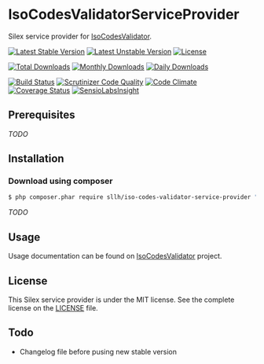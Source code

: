 # IsoCodesValidatorServiceProvider

Silex service provider for [IsoCodesValidator](https://github.com/Soullivaneuh/IsoCodesValidator).

[![Latest Stable Version](https://poser.pugx.org/sllh/iso-codes-validator-service-provider/v/stable)](https://packagist.org/packages/sllh/iso-codes-validator-service-provider)
[![Latest Unstable Version](https://poser.pugx.org/sllh/iso-codes-validator-service-provider/v/unstable)](https://packagist.org/packages/sllh/iso-codes-validator-service-provider)
[![License](https://poser.pugx.org/sllh/iso-codes-validator-service-provider/license)](https://packagist.org/packages/sllh/iso-codes-validator-service-provider)

[![Total Downloads](https://poser.pugx.org/sllh/iso-codes-validator-service-provider/downloads)](https://packagist.org/packages/sllh/iso-codes-validator-service-provider)
[![Monthly Downloads](https://poser.pugx.org/sllh/iso-codes-validator-service-provider/d/monthly)](https://packagist.org/packages/sllh/iso-codes-validator-service-provider)
[![Daily Downloads](https://poser.pugx.org/sllh/iso-codes-validator-service-provider/d/daily)](https://packagist.org/packages/sllh/iso-codes-validator-service-provider)

[![Build Status](https://travis-ci.org/Soullivaneuh/IsoCodesValidatorServiceProvider.svg?branch=master)](https://travis-ci.org/Soullivaneuh/IsoCodesValidatorServiceProvider)
[![Scrutinizer Code Quality](https://scrutinizer-ci.com/g/Soullivaneuh/IsoCodesValidatorServiceProvider/badges/quality-score.png?b=master)](https://scrutinizer-ci.com/g/Soullivaneuh/IsoCodesValidatorServiceProvider/?branch=master)
[![Code Climate](https://codeclimate.com/github/Soullivaneuh/IsoCodesValidatorServiceProvider/badges/gpa.svg)](https://codeclimate.com/github/Soullivaneuh/IsoCodesValidatorServiceProvider)
[![Coverage Status](https://coveralls.io/repos/Soullivaneuh/IsoCodesValidatorServiceProvider/badge.svg?branch=master)](https://coveralls.io/r/Soullivaneuh/IsoCodesValidatorServiceProvider?branch=master)
[![SensioLabsInsight](https://insight.sensiolabs.com/projects/e8cef875-a548-42be-98e4-cebd4db0bb6e/mini.png)](https://insight.sensiolabs.com/projects/e8cef875-a548-42be-98e4-cebd4db0bb6e)

## Prerequisites

*TODO*

## Installation

### Download using composer

``` bash
$ php composer.phar require sllh/iso-codes-validator-service-provider "~1.0"
```

*TODO*

## Usage

Usage documentation can be found on [IsoCodesValidator](https://github.com/Soullivaneuh/IsoCodesValidator) project.

## License

This Silex service provider is under the MIT license. See the complete license on the [LICENSE](https://github.com/Soullivaneuh/IsoCodesValidatorServiceProvider/blob/master/LICENSE) file.

## Todo

 * Changelog file before pusing new stable version
